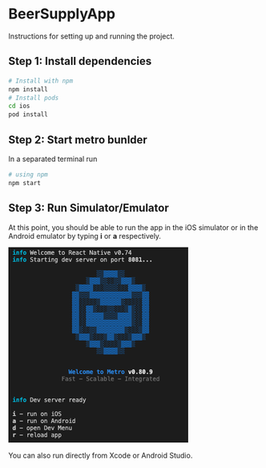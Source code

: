 # BeerSupplyApp

Instructions for setting up and running the project.

## Step 1: Install dependencies
```bash
# Install with npm
npm install
# Install pods
cd ios
pod install
```

## Step 2: Start metro bunlder
In a separated terminal run
```bash
# using npm
npm start
```

## Step 3: Run Simulator/Emulator
At this point, you should be able to run the app in the iOS simulator or in the Android emulator by typing **i** or **a** respectively.

![alt text](image.png)

You can also run directly from Xcode or Android Studio.